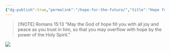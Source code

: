 ```yaml
---
{"dg-publish":true,"permalink":"/hope-for-the-future/","title":"Hope for the future","created":"","updated":""}
---
```



> [!NOTE] Romans 15:13
> "May the God of hope fill you with all joy and peace as you trust in him, so that you may overflow with hope by the power of the Holy Spirit."

![](https://res.cloudinary.com/dt9hlo5sw/image/upload/v1678914034/obsidian/image_hg9ayg.png)

<div class="convertful-202420"></div>